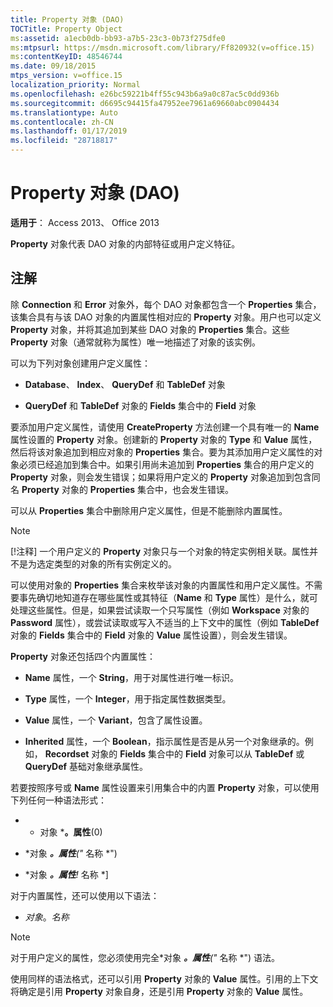 ```yaml
---
title: Property 对象 (DAO)
TOCTitle: Property Object
ms:assetid: a1ecb0db-bb93-a7b5-23c3-0b73f275dfe0
ms:mtpsurl: https://msdn.microsoft.com/library/Ff820932(v=office.15)
ms:contentKeyID: 48546744
ms.date: 09/18/2015
mtps_version: v=office.15
localization_priority: Normal
ms.openlocfilehash: e26bc59221b4ff55c943b6a9a0c87ac5c0dd936b
ms.sourcegitcommit: d6695c94415fa47952ee7961a69660abc0904434
ms.translationtype: Auto
ms.contentlocale: zh-CN
ms.lasthandoff: 01/17/2019
ms.locfileid: "28718817"
---
```

# <a name="property-object-dao"></a>Property 对象 (DAO)

**适用于**： Access 2013、 Office 2013

**Property** 对象代表 DAO 对象的内部特征或用户定义特征。

## <a name="remarks"></a>注解

除 **Connection** 和 **Error** 对象外，每个 DAO 对象都包含一个 **Properties** 集合，该集合具有与该 DAO 对象的内置属性相对应的 **Property** 对象。用户也可以定义 **Property** 对象，并将其追加到某些 DAO 对象的 **Properties** 集合。这些 **Property** 对象（通常就称为属性）唯一地描述了对象的该实例。

可以为下列对象创建用户定义属性：

- **Database**、 **Index**、 **QueryDef** 和 **TableDef** 对象

- **QueryDef** 和 **TableDef** 对象的 **Fields** 集合中的 **Field** 对象

要添加用户定义属性，请使用 **CreateProperty** 方法创建一个具有唯一的 **Name** 属性设置的 **Property** 对象。创建新的 **Property** 对象的 **Type** 和 **Value** 属性，然后将该对象追加到相应对象的 **Properties** 集合。要为其添加用户定义属性的对象必须已经追加到集合中。如果引用尚未追加到 **Properties** 集合的用户定义的 **Property** 对象，则会发生错误；如果将用户定义的 **Property** 对象追加到包含同名 **Property** 对象的 **Properties** 集合中，也会发生错误。

可以从 **Properties** 集合中删除用户定义属性，但是不能删除内置属性。

> [!NOTE]
> [!注释] 一个用户定义的 **Property** 对象只与一个对象的特定实例相关联。属性并不是为选定类型的对象的所有实例定义的。

可以使用对象的 **Properties** 集合来枚举该对象的内置属性和用户定义属性。不需要事先确切地知道存在哪些属性或其特征（**Name** 和 **Type** 属性）是什么，就可处理这些属性。但是，如果尝试读取一个只写属性（例如 **Workspace** 对象的 **Password** 属性），或尝试读取或写入不适当的上下文中的属性（例如 **TableDef** 对象的 **Fields** 集合中的 **Field** 对象的 **Value** 属性设置），则会发生错误。

**Property** 对象还包括四个内置属性：

- **Name** 属性，一个 **String**，用于对属性进行唯一标识。

- **Type** 属性，一个 **Integer**，用于指定属性数据类型。

- **Value** 属性，一个 **Variant**，包含了属性设置。

- **Inherited** 属性，一个 **Boolean**，指示属性是否是从另一个对象继承的。例如， **Recordset** 对象的 **Fields** 集合中的 **Field** 对象可以从 **TableDef** 或 **QueryDef** 基础对象继承属性。

若要按照序号或 **Name** 属性设置来引用集合中的内置 **Property** 对象，可以使用下列任何一种语法形式：

- * 对象 ***。属性**(0)

- *对象 ***。属性**("* 名称 *")

- *对象 ***。属性**\!* 名称 *\]

对于内置属性，还可以使用以下语法：

- *对象*。*名称*

> [!NOTE]
> 对于用户定义的属性，您必须使用完全*对象 ***。属性**("* 名称 *") 语法。

使用同样的语法格式，还可以引用 **Property** 对象的 **Value** 属性。引用的上下文将确定是引用 **Property** 对象自身，还是引用 **Property** 对象的 **Value** 属性。

